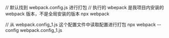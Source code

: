 
// 默认找到 webpack.config.js 进行打包
// 执行的 wbepack 是我项目内安装的 webpack 版本，不是全局安装的版本
npx webpack

// 从 webpack.config_1.js 这个配置文件中读取配置进行打包
npx webpack --config webpack.config_1.js
